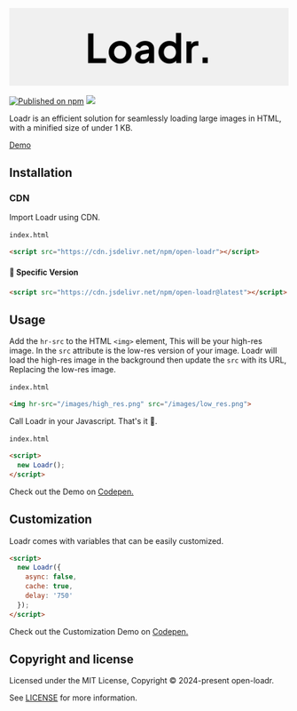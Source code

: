 <p align="center">
<img alt="Logo Banner" src="https://raw.githubusercontent.com/open-loadr/loadr/main/banner/banner.svg?sanitize=true"/>
<br/>

[![Published on npm](https://img.shields.io/npm/v/open-loadr)](https://www.npmjs.com/package/open-loadr)
[![](https://data.jsdelivr.com/v1/package/npm/open-loadr/badge)](https://www.jsdelivr.com/package/npm/open-loadr)
<!--[![npm Downloads](https://img.shields.io/npm/dm/open-emojify?label=npm%20downloads)](https://npm-stat.com/charts.html?package=open-emojify)-->

<div align="left">Loadr is an efficient solution for seamlessly loading large images in HTML, with a minified size of under 1 KB.</div>
<div align="left">

[Demo](https://open-loadr.github.io/loadr/)  

## Installation

### CDN

Import Loadr using CDN.

```index.html```

```html
<script src="https://cdn.jsdelivr.net/npm/open-loadr"></script>
```

#### 🚧 Specific Version
```html
<script src="https://cdn.jsdelivr.net/npm/open-loadr@latest"></script>
```

## Usage
Add the ```hr-src``` to the HTML ```<img>``` element, This will be your high-res image. In the ```src``` attribute is the low-res version of your image. Loadr will load the high-res image in the background then update the ```src``` with its URL, Replacing the low-res image.

```index.html```

```html
<img hr-src="/images/high_res.png" src="/images/low_res.png">
```

Call Loadr in your Javascript. That's it 🎉.

```index.html```

```html
<script>
  new Loadr();
</script>
```

Check out the Demo on [Codepen.](https://codepen.io/GreenestGoat/pen/yLdRzPN)

## Customization

Loadr comes with variables that can be easily customized.

```html
<script>
  new Loadr({
    async: false,
    cache: true,
    delay: '750'
  });
</script>
```

Check out the Customization Demo on [Codepen.](https://codepen.io/GreenestGoat/pen/BagqdNR)

## Copyright and license

Licensed under the MIT License, Copyright © 2024-present open-loadr.

See [LICENSE](https://github.com/open-loadr/loadr/blob/main/LICENSE) for more information.
